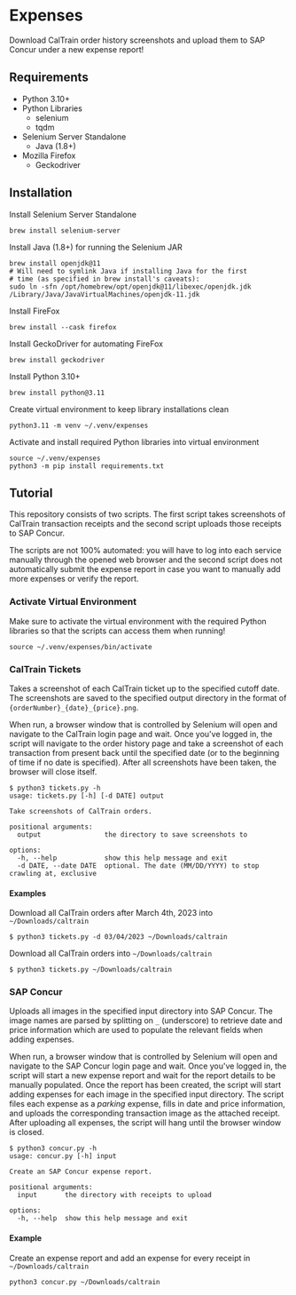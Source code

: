 # Expenses

Download CalTrain order history screenshots and upload them to SAP Concur
under a new expense report!

## Requirements

- Python 3.10+
- Python Libraries
  - selenium
  - tqdm
- Selenium Server Standalone
  - Java (1.8+)
- Mozilla Firefox
  - Geckodriver

## Installation

Install Selenium Server Standalone

```shell
brew install selenium-server
```

Install Java (1.8+) for running the Selenium JAR

```shell
brew install openjdk@11
# Will need to symlink Java if installing Java for the first
# time (as specified in brew install's caveats):
sudo ln -sfn /opt/homebrew/opt/openjdk@11/libexec/openjdk.jdk /Library/Java/JavaVirtualMachines/openjdk-11.jdk
```

Install FireFox

```shell
brew install --cask firefox
```

Install GeckoDriver for automating FireFox

```shell
brew install geckodriver
```

Install Python 3.10+

```shell
brew install python@3.11
```

Create virtual environment to keep library installations clean

```shell
python3.11 -m venv ~/.venv/expenses
```

Activate and install required Python libraries into virtual environment

```shell
source ~/.venv/expenses
python3 -m pip install requirements.txt
```


## Tutorial

This repository consists of two scripts. The first script
takes screenshots of CalTrain transaction receipts and the second script uploads
those receipts to SAP Concur.

The scripts are not 100% automated: you will have to log into each service
manually through the opened web browser and the second script does not automatically
submit the expense report in case you want to manually add more expenses or verify
the report.

### Activate Virtual Environment

Make sure to activate the virtual environment with the required Python libraries
so that the scripts can access them when running!

```shell
source ~/.venv/expenses/bin/activate
```

### CalTrain Tickets

Takes a screenshot of each CalTrain ticket up to the specified cutoff date. The
screenshots are saved to the specified output directory in the format of
`{orderNumber}_{date}_{price}.png`.

When run, a browser window that is controlled by Selenium will open and navigate to
the CalTrain login page and wait. Once you've logged in, the script will navigate
to the order history page and take a screenshot of each transaction from present back
until the specified date (or to the beginning of time if no date is specified). After
all screenshots have been taken, the browser will close itself.

```
$ python3 tickets.py -h
usage: tickets.py [-h] [-d DATE] output

Take screenshots of CalTrain orders.

positional arguments:
  output                the directory to save screenshots to

options:
  -h, --help            show this help message and exit
  -d DATE, --date DATE  optional. The date (MM/DD/YYYY) to stop crawling at, exclusive
```

#### Examples

Download all CalTrain orders after March 4th, 2023 into `~/Downloads/caltrain`
```shell
$ python3 tickets.py -d 03/04/2023 ~/Downloads/caltrain
```

Download all CalTrain orders into `~/Downloads/caltrain`
```shell
$ python3 tickets.py ~/Downloads/caltrain
```

### SAP Concur

Uploads all images in the specified input directory into SAP Concur. The image names are
parsed by splitting on `_` (underscore) to retrieve date and price information which are
used to populate the relevant fields when adding expenses.

When run, a browser window that is controlled by Selenium will open and navigate to
the SAP Concur login page and wait. Once you've logged in, the script will start a new
expense report and wait for the report details to be manually populated. Once the
report has been created, the script will start adding expenses for each image in the
specified input directory. The script files each expense as a *parking* expense, fills
in date and price information, and uploads the corresponding transaction image as the
attached receipt. After uploading all expenses, the script will hang until the browser
window is closed.

```
$ python3 concur.py -h
usage: concur.py [-h] input

Create an SAP Concur expense report.

positional arguments:
  input       the directory with receipts to upload

options:
  -h, --help  show this help message and exit
```

#### Example

Create an expense report and add an expense for every receipt in `~/Downloads/caltrain`
```shell
python3 concur.py ~/Downloads/caltrain
```

